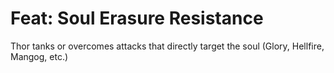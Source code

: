 # Feat: Soul Erasure Resistance

Thor tanks or overcomes attacks that directly target the soul (Glory, Hellfire, Mangog, etc.)